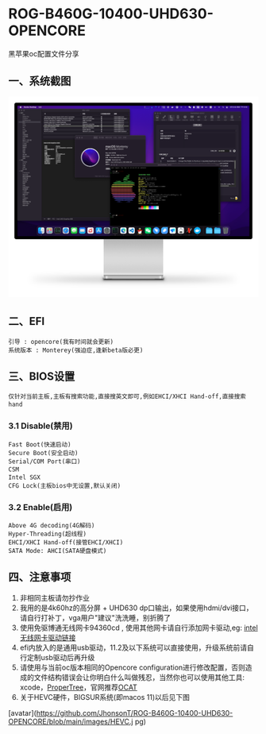 # ROG-B460G-10400-UHD630-OPENCORE
黑苹果oc配置文件分享

## 一、系统截图
![avatar](https://github.com/JhonsonT/ROG-B460G-10400-UHD630-OPENCORE/blob/main/images/system.png)

## 二、EFI
```text
引导 : opencore(我有时间就会更新)
系统版本 : Monterey(强迫症,逢新beta版必更)
```

## 三、BIOS设置

```text
仅针对当前主板,主板有搜索功能,直接搜英文即可,例如EHCI/XHCI Hand-off,直接搜索hand
```

### 3.1 Disable(禁用)
```text
Fast Boot(快速启动)
Secure Boot(安全启动)
Serial/COM Port(串口)
CSM
Intel SGX
CFG Lock(主板bios中无设置,默认关闭)
```

### 3.2 Enable(启用)
```text
Above 4G decoding(4G解码)
Hyper-Threading(超线程)
EHCI/XHCI Hand-off(接管EHCI/XHCI)
SATA Mode: AHCI(SATA硬盘模式)
```

## 四、注意事项

1. 非相同主板请勿抄作业
2. 我用的是4k60hz的高分屏 + UHD630 dp口输出，如果使用hdmi/dvi接口，请自行打补丁，vga用户"建议"洗洗睡，别折腾了
3. 使用免驱博通无线网卡94360cd , 使用其他网卡请自行添加网卡驱动,eg: [intel无线网卡驱动链接](https://openintelwireless.github.io/itlwm/)
4. efi内放入的是通用usb驱动，11.2及以下系统可以直接使用，升级系统前请自行定制usb驱动后再升级
5. 请使用与当前oc版本相同的Opencore configuration进行修改配置，否则造成的文件结构错误会让你明白什么叫做残忍，当然你也可以使用其他工具: xcode，[ProperTree](https://github.com/corpnewt/ProperTree)，官网推荐[OCAT](https://github.com/ic005k/QtOpenCoreConfig)
6. 关于HEVC硬件，BIGSUR系统(即macos 11)以后见下图

[avatar](https://github.com/JhonsonT/ROG-B460G-10400-UHD630-OPENCORE/blob/main/images/HEVC.j pg)
